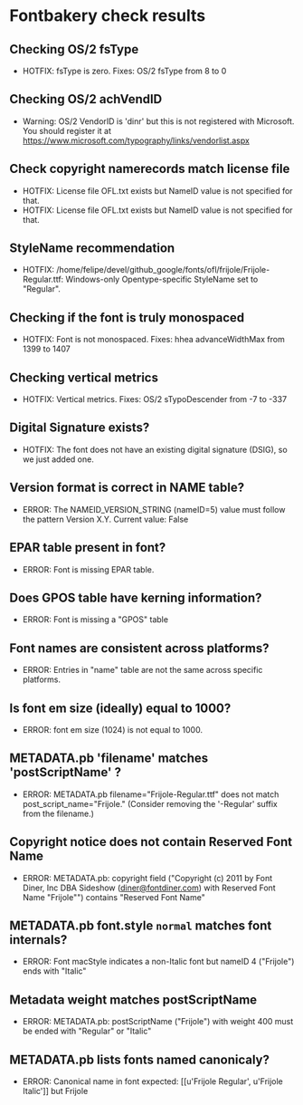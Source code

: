 # Fontbakery check results
## Checking OS/2 fsType
* HOTFIX: fsType is zero. Fixes: OS/2 fsType from 8 to 0

## Checking OS/2 achVendID
* Warning: OS/2 VendorID is 'dinr' but this is not registered with Microsoft. You should register it at https://www.microsoft.com/typography/links/vendorlist.aspx

## Check copyright namerecords match license file
* HOTFIX: License file OFL.txt exists but NameID value is not specified for that.
* HOTFIX: License file OFL.txt exists but NameID value is not specified for that.

## StyleName recommendation
* HOTFIX: /home/felipe/devel/github_google/fonts/ofl/frijole/Frijole-Regular.ttf: Windows-only Opentype-specific StyleName set to "Regular".

## Checking if the font is truly monospaced
* HOTFIX: Font is not monospaced. Fixes: hhea advanceWidthMax from 1399 to 1407

## Checking vertical metrics
* HOTFIX: Vertical metrics. Fixes: OS/2 sTypoDescender from -7 to -337

## Digital Signature exists?
* HOTFIX: The font does not have an existing digital signature (DSIG), so we just added one.

## Version format is correct in NAME table?
* ERROR: The NAMEID_VERSION_STRING (nameID=5) value must follow the pattern Version X.Y. Current value: False

## EPAR table present in font?
* ERROR: Font is missing EPAR table.

## Does GPOS table have kerning information?
* ERROR: Font is missing a "GPOS" table

## Font names are consistent across platforms?
* ERROR: Entries in "name" table are not the same across specific platforms.

## Is font em size (ideally) equal to 1000?
* ERROR: font em size (1024) is not equal to 1000.

## METADATA.pb 'filename' matches 'postScriptName' ?
* ERROR: METADATA.pb filename="Frijole-Regular.ttf" does not match post_script_name="Frijole." (Consider removing the '-Regular' suffix from the filename.)

## Copyright notice does not contain Reserved Font Name
* ERROR: METADATA.pb: copyright field ("Copyright (c) 2011 by Font Diner, Inc DBA Sideshow (diner@fontdiner.com) with Reserved Font Name "Frijole"") contains "Reserved Font Name"

## METADATA.pb font.style `normal` matches font internals?
* ERROR: Font macStyle indicates a non-Italic font but nameID 4 ("Frijole") ends with "Italic"

## Metadata weight matches postScriptName
* ERROR: METADATA.pb: postScriptName ("Frijole") with weight 400 must be ended with "Regular" or "Italic"

## METADATA.pb lists fonts named canonicaly?
* ERROR: Canonical name in font expected: [[u'Frijole Regular', u'Frijole Italic']] but Frijole

